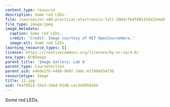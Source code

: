 ```yaml
---
content_type: resource
description: Some red LEDs.
file: /courses/ec-s06-practical-electronics-fall-2004/f64f00143da32ebd01d8cec2dd9563b4_11.jpg
file_type: image/jpeg
image_metadata:
  caption: Some red LEDs.
  credit: 'Credit: Image courtesy of MIT OpenCourseWare.'
  image-alt: Some red LEDs.
learning_resource_types: []
license: https://creativecommons.org/licenses/by-nc-sa/4.0/
ocw_type: OCWImage
parent_title: 'Image Gallery: Lab 6'
parent_type: CourseSection
parent_uid: e46de1fb-4408-966f-340c-6f1004d34730
resourcetype: Image
title: 11.jpg
uid: f64f0014-3da3-2ebd-01d8-cec2dd9563b4
---
```

Some red LEDs.